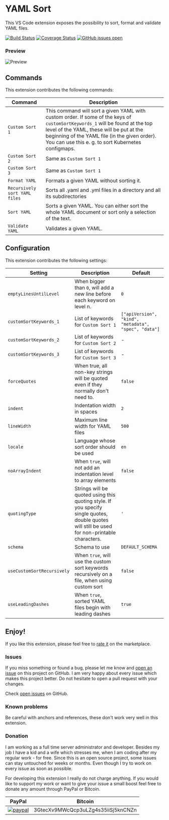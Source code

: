 # YAML Sort
This VS Code extension exposes the possibility to sort, format and validate YAML files.

[![Build Status](https://www.travis-ci.com/pascalre/vscode-yaml-sort.svg?branch=master)](https://travis-ci.org/pascalre/vscode-yaml-sort)
[![Coverage Status](https://coveralls.io/repos/github/pascalre/vscode-yaml-sort/badge.svg?branch=master)](https://coveralls.io/github/pascalre/vscode-yaml-sort?branch=master)
[![GitHub issues open](https://img.shields.io/github/issues/pascalre/vscode-yaml-sort.svg)](https://github.com/pascalre/vscode-yaml-sort/issues)

### Preview
![Preview](images/preview.gif)

## Commands
This extension contributes the following commands:

| Command                                        | Description                                                                                           |
|------------------------------------------------|-------------------------------------------------------------------------------------------------------|
| `Custom Sort 1`                                | This command will sort a given YAML with custom order. If some of the keys of `customSortKeywords_1` will be found at the top level of the YAML, these will be put at the beginning of the YAML file (in the given order). You can use this e. g. to sort Kubernetes configmaps. |
| `Custom Sort 2`                                | Same as `Custom Sort 1`                                                                               |
| `Custom Sort 3`                                | Same as `Custom Sort 1`                                                                               |
| `Format YAML`                                  | Formats a given YAML without sorting it.                                                              |
| `Recursively sort YAML files`                  | Sorts all .yaml and .yml files in a directory and all its subdirectories                              |
| `Sort YAML`                                    | Sorts a given YAML. You can either sort the whole YAML document or sort only a selection of the text. |
| `Validate YAML`                                | Validates a given YAML.                                                                               |

## Configuration
This extension contributes the following settings:

| Setting                                        | Description                                                                                                          | Default          |
|------------------------------------------------|--------------------------------------------------------------------------------------------------------------------- | ---------------- |
| `emptyLinesUntilLevel`        | When bigger than `0`, will add a new line before each keyword on level n.                                                             | `0`              |
| `customSortKeywords_1`        | List of keywords for `Custom Sort 1`                                                                                                  | `["apiVersion", "kind", "metadata", "spec", "data"]`|
| `customSortKeywords_2`        | List of keywords for `Custom Sort 2`                                                                                                  | -                |
| `customSortKeywords_3`        | List of keywords for `Custom Sort 3`                                                                                                  | -                |
| `forceQuotes`                 | When true, all non-key strings will be quoted even if they normally don't need to.                                                    | `false`          |
| `indent`                      | Indentation width in spaces                                                                                                           | `2`              |
| `lineWidth`                   | Maximum line width for YAML files                                                                                                     | `500`            |
| `locale`                      | Language whose sort order should be used                                                                                              | `en`            |
| `noArrayIndent`               | When `true`, will not add an indentation level to array elements                                                                      | `false`          |
| `quotingType`                 | Strings will be quoted using this quoting style. If you specify single quotes, double quotes will still be used for non-printable characters.   | `'` |
| `schema`                      | Schema to use                                                                                                                         | `DEFAULT_SCHEMA` |
| `useCustomSortRecursively`    | When `true`, will use the custom sort keywords recursively on a file, when using custom sort                                          | `false`          |
| `useLeadingDashes`            | When `true`, sorted YAML files begin with leading dashes                                                                              | `true`           |

## Enjoy!

If you like this extension, please feel free to [rate it](https://marketplace.visualstudio.com/items?itemName=PascalReitermann93.vscode-yaml-sort&ssr=false#review-details) on the marketplace.

### Issues
If you miss something or found a bug, please let me know and [open an issue](https://github.com/pascalre/vscode-yaml-sort/issues/new) on this project on GitHub. I am very happy about every issue which makes this project better. Do not hesitate to open a pull request with your changes.

Check [open issues](https://github.com/pascalre/vscode-yaml-sort/issues) on GitHub.

### Known problems

Be careful with anchors and references, these don't work very well in this extension.

### Donation

I am working as a full time server administrator and developer. Besides my job I have a kid and a wife which stresses me, when I am coding after my regular work - for free. Since this is an open source project, some issues can stay untouched for weeks or months. Even though I try to work on every issue as soon as possible. 

For developing this extension I really do not charge anything. If you would like to support my work or want to give your issue a small boost feel free to donate any amount through PayPal or Bitcoin.

| PayPal                                                                                               | Bitcoin                             |
|------------------------------------------------------------------------------------------------------|------------------------------------ |
|[![paypal](https://www.paypalobjects.com/en_US/i/btn/btn_donateCC_LG.gif)](https://paypal.me/derpascal/5) | 3GtecXv9MWcQcp3uLZg4s35iiSj5knCNZn  |

